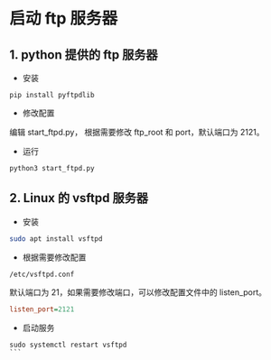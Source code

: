 # 启动 ftp 服务器

## 1. python 提供的 ftp 服务器

* 安装

```
pip install pyftpdlib
```

* 修改配置

编辑 start_ftpd.py， 根据需要修改 ftp_root 和 port，默认端口为 2121。

* 运行

```
python3 start_ftpd.py
```

## 2. Linux 的 vsftpd 服务器

* 安装

```bash
sudo apt install vsftpd
```

* 根据需要修改配置

```
/etc/vsftpd.conf
```

默认端口为 21，如果需要修改端口，可以修改配置文件中的 listen_port。

```ini
listen_port=2121
```


* 启动服务

````
sudo systemctl restart vsftpd
```
